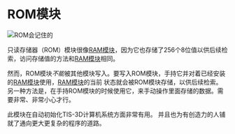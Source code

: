 # ROM模块
![ROM会记住的](item:tis3d:read_only_memory_module)

只读存储器（ROM）模块很像[RAM模块](random_access_memory_module.md)，因为它也存储了256个8位值以供后续检索，访问存储值的方法和[RAM模块](random_access_memory_module.md)相同。

然而，ROM模块*不能*被其他模块写入。要写入ROM模块，手持它并对着已经安装的[RAM模块](random_access_memory_module.md)使用，[RAM模块](random_access_memory_module.md)的当前 状态就会被ROM模块存储，以供后续检索。
另一种方法是，在手持ROM模块的时候使用它，来手动操作里面存储的数据。需要非常、非常小心才行。

此模块在自动初始化TIS-3D计算机系统方面非常有用。 并且也为有创造力的人铺就了通向更大更复杂的程序的道路。
